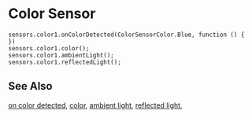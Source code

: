 # Color Sensor

```cards
sensors.color1.onColorDetected(ColorSensorColor.Blue, function () {
})
sensors.color1.color();
sensors.color1.ambientLight();
sensors.color1.reflectedLight();
```

## See Also

[on color detected](/reference/sensors/color-sensor/on-color-detected),
[color](/reference/sensors/color-sensor/color),
[ambient light](/reference/sensors/color-sensor/ambient-light),
[reflected light](/reference/sensors/color-sensor/reflected-light),
